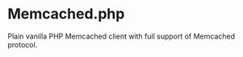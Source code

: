Memcached.php
=============

Plain vanilla PHP Memcached client with full support of Memcached protocol.
